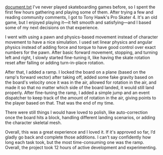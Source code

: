 [document.txt](https://github.com/user-attachments/files/22682994/document.txt)
I've never played skateboarding games before, so I spent the first few hours gathering and playing some of them. After trying a few and reading community comments, I got to Tony Hawk's Pro Skater 4. It's an old game, but I enjoyed playing it—it felt smooth and satisfying—and I based some of my next decisions on that experience.

I went with using a pawn and physics-based movement instead of character movement to have a nice simulation. I used set linear physics and angular physics instead of adding force and torque to have good control over exact numbers for the pawn. After basic forward movement, stopping, and turning left and right, I slowly started fine-tuning it, like having the skate rotation reset after falling or adding turn-in-place rotation.

After that, I added a ramp. I locked the board on a plane (based on the ramp's forward vector) after taking off, added some fake gravity based on the board's velocity once it was in the air, allowed for rotation in the air, and made it so that no matter which side of the board landed, it would still land properly. After fine-tuning the ramp, I added a simple jump and an event dispatcher to keep track of the amount of rotation in the air, giving points to the player based on that. That was the end of my time.

There were still things I would have loved to polish, like auto-correction once the board hits a block, handling different landing scenarios, or adding the character skeletal mesh.

Overall, this was a great experience and I loved it. If it's approved so far, I’d gladly go back and complete those additions. I can’t say confidently how long each task took, but the most time-consuming one was the ramp. Overall, the project took 12 hours of active development and experimenting.
